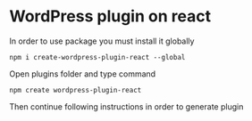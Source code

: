 # WordPress plugin on react
In order to use package you must install it globally
```shell
npm i create-wordpress-plugin-react --global
```

Open plugins folder and type command
```shell
npm create wordpress-plugin-react
```
Then continue following instructions in order to generate plugin 

